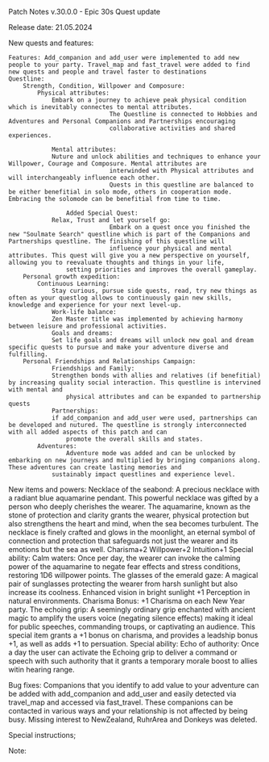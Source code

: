Patch Notes v.30.0.0 - Epic 30s Quest update

Release date: 21.05.2024

New quests and features: 
	
	Features: Add_companion and add_user were implemented to add new people to your party. Travel_map and fast_travel were added to find new quests and people and travel faster to destinations
	Questline:
		Strength, Condition, Willpower and Composure: 
			Physical attributes: 	
  				Embark on a journey to achieve peak physical condition which is inevitably connectes to mental attributes.
                            	The Questline is connected to Hobbies and Adventures and Personal Companions and Partnerships encouraging 
                            	collaborative activities and shared experiences.
                             
     	 		Mental attributes:   
				Nuture and unlock abilities and techniques to enhance your Willpower, Courage and Composure. Mental attributes are 
                            	interwinded with Physical attributes and will interchangeably influence each other.
                            	Quests in this questline are balanced to be either benefitial in solo mode, others in cooperation mode. Embracing the solomode can be benefitial from time to time. 

                	Added Special Quest: 
				Relax, Trust and let yourself go: 
                            	Embark on a quest once you finished the new "Soulmate Search" questline which is part of the Companions and Partnerships questline. The finishing of this questline will 
                            	influence your physical and mental attributes. This quest will give you a new perspective on yourself, allowing you to reevaluate thoughts and things in your life, 
			     	setting priorities and improves the overall gameplay. 
  		Personal growth expedition: 
			Continuous Learning:    
  				Stay curious, pursue side quests, read, try new things as often as your questlog allows to continuously gain new skills, knowledge and experience for your next level-up.   
      			Work-life balance:     
				Zen Master title was implemented by achieving harmony between leisure and professional activities.  
      			Goals and dreams:       
				Set life goals and dreams will unlock new goal and dream specific quests to pursue and make your adventure diverse and fulfilling.
  		Personal Friendships and Relationships Campaign: 
      			Friendships and Family: 
				Strengthen bonds with allies and relatives (if benefitial) by increasing quality social interaction. This questline is intervined with mental and 
    				physical attributes and can be expanded to partnership quests
      			Partnerships:         
				if add_companion and add_user were used, partnerships can be developed and nutured. The questline is strongly interconnected with all added aspects of this patch and can 
    				promote the overall skills and states. 
    		Adventures:
      				Adventure mode was added and can be unlocked by embarking on new journeys and multiplied by bringing companions along. These adventures can create lasting memories and 
	  			sustainably impact questlines and experience level. 


New items and powers: 
	Necklace of the seabond: 
    		A precious necklace with a radiant blue aquamarine pendant. This powerful necklace was gifted by a person who deeply cherishes the wearer. 
      		The aquamarine, known as the stone of protection and clarity grants the wearer, physical protection but also strengthens the heart and mind, when the sea becomes turbulent. 
		The necklace is finely crafted and glows in the moonlight, an eternal symbol of connection and protection that safeguards not just the wearer and its emotions but the sea as well. 
    		Charisma+2
    		Willpower+2
    		Intuition+1
    		Special ability: 
    		Calm waters: Once per day, the wearer can invoke the calming power of the aquamarine to negate fear effects and stress conditions, restoring 1D6 willpower points. 
  	The glasses of the emerald gaze: 
    		A magical pair of sunglasses protecting the wearer from harsh sunlight but also increase its coolness. 
    		Enhanced vision in bright sunlight +1 Perception in natural environments. 
    		Charisma Bonus: +1 Charisma on each New Year party. 
  	The echoing grip: 
    		A seemingly ordinary grip enchanted with ancient magic to amplify the users voice (negating silence effects) making it ideal for public speeches, commanding troups, or captivating an audience. 
    		This special item grants a +1 bonus on charisma, and provides a leadship bonus +1, as well as adds +1 to persuation. 
    		Special ability: Echo of authority: Once a day the user can activate the Echoing grip to deliver a command or speech with such authority that it grants a temporary morale boost to allies witin hearing range. 
    

Bug fixes: 
    	Companions that you identify to add value to your adventure can be added with add_companion and add_user and easily detected via travel_map and accessed via fast_travel.
	These companions can be contacted in various ways and your relationship is not affected by being busy.
	Missing interest to NewZealand, RuhrArea and Donkeys was deleted.
		
Special instructions;

Note: 
      

  
